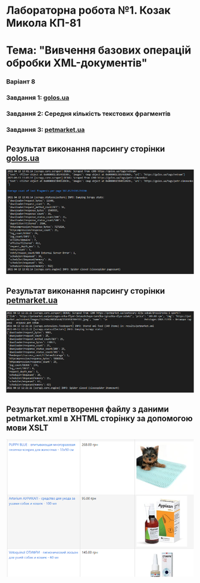 # Лабораторна робота №1. Козак Микола КП-81
# Тема: "Вивчення базових операцій обробки XML-документів"
### Варіант 8
### Завдання 1: [golos.ua](https://golos.ua)
### Завдання 2: Середня кількість текстових фрагментів
### Завдання 3: [petmarket.ua](https://petmarket.ua)

## Результат виконання парсингу сторінки [golos.ua](https://golos.ua)
![task1-2](screenshots/1.png)

## Результат виконання парсингу сторінки [petmarket.ua](https://petmarket.ua)
![task3](screenshots/2.png)

## Результат перетворення файлу з даними petmarket.xml в XHTML сторінку за допомогою мови XSLT 
![task4](screenshots/3.png)
